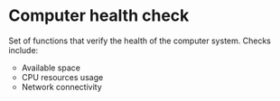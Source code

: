 # Computer health check

Set of functions that verify the health of the computer system. Checks include: </br>
<ul style="list-style-type:circle;">
  <li>Available space</li>
  <li>CPU resources usage</li>
  <li>Network connectivity</li>
</ul>
